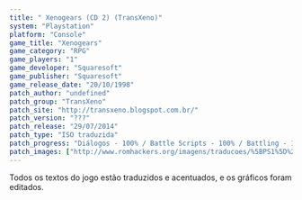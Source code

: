 ```yaml
---
title: " Xenogears (CD 2) (TransXeno)"
system: "Playstation"
platform: "Console"
game_title: "Xenogears"
game_category: "RPG"
game_players: "1"
game_developer: "Squaresoft"
game_publisher: "Squaresoft"
game_release_date: "20/10/1998"
patch_author: "undefined"
patch_group: "TransXeno"
patch_site: "http://transxeno.blogspot.com.br/"
patch_version: "???"
patch_release: "29/07/2014"
patch_type: "ISO traduzida"
patch_progress: "Diálogos - 100% / Battle Scripts - 100% / Battling - 100% / Itens e descrições - 100% / Gráficos - 100% / Revisão - 100%"
patch_images: ["http://www.romhackers.org/imagens/traducoes/%5BPS1%5D%20Xenogears%20-%20TransXeno%20-%201.jpg","http://www.romhackers.org/imagens/traducoes/%5BPS1%5D%20Xenogears%20-%20TransXeno%20-%204.jpg","http://www.romhackers.org/imagens/traducoes/%5BPS1%5D%20Xenogears%20-%20TransXeno%20-%205.jpg"]
---
```

Todos os textos do jogo estão traduzidos e acentuados, e os gráficos foram editados.